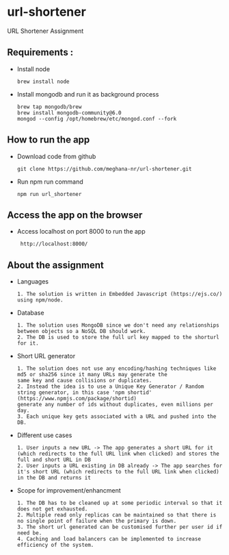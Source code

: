 # url-shortener
URL Shortener Assignment

## Requirements :
 - Install node
    ```
    brew install node
    ```
 - Install mongodb and run it as background process
    ```
    brew tap mongodb/brew
    brew install mongodb-community@6.0
    mongod --config /opt/homebrew/etc/mongod.conf --fork
    ```
## How to run the app
- Download code from github
    ```
    git clone https://github.com/meghana-nr/url-shortener.git
    ```
- Run npm run command
    ```
    npm run url_shortener

## Access the app on the browser
 - Access localhost on port 8000 to run the app
    ```
     http://localhost:8000/
    ```

## About the assignment
- Languages
   ```
   1. The solution is written in Embedded Javascript (https://ejs.co/) using npm/node.
    ```
   
- Database
    ```
    1. The solution uses MongoDB since we don't need any relationships between objects so a NoSQL DB should work.
    2. The DB is used to store the full url key mapped to the shorturl for it.
    ```
- Short URL generator
    ```
    1. The solution does not use any encoding/hashing techniques like md5 or sha256 since it many URLs may generate the 
    same key and cause collisions or duplicates. 
    2. Instead the idea is to use a Unique Key Generator / Random string generator, in this case 'npm shortid' (https://www.npmjs.com/package/shortid)
    generate any number of ids without duplicates, even millions per day.
    3. Each unique key gets associated with a URL and pushed into the DB.
    ```

- Different use cases
    ```
    1. User inputs a new URL -> The app generates a short URL for it (which redirects to the full URL link when clicked) and stores the full and short URL in DB
    2. User inputs a URL existing in DB already -> The app searches for it's short URL (which redirects to the full URL link when clicked) in the DB and returns it
    ```

- Scope for improvement/enhancment
    ```
    1. The DB has to be cleaned up at some periodic interval so that it does not get exhausted.
    2. Multiple read only replicas can be maintained so that there is no single point of failure when the primary is down.
    3. The short url generated can be customised further per user id if need be.
    4. Caching and load balancers can be implemented to increase efficiency of the system.


    


